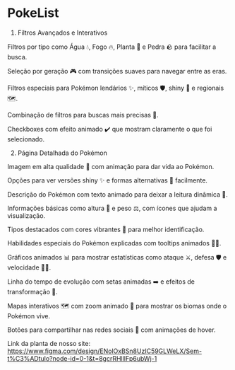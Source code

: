 # PokeList

1. Filtros Avançados e Interativos

Filtros por tipo como Água 💧, Fogo 🔥, Planta 🌿 e Pedra 🪨 para facilitar a busca.

Seleção por geração 🎮 com transições suaves para navegar entre as eras.

Filtros especiais para Pokémon lendários ✨, míticos 🛡️, shiny 🌟 e regionais 🗺️.

Combinação de filtros para buscas mais precisas 🎯.

Checkboxes com efeito animado ✔️ que mostram claramente o que foi selecionado.


2. Página Detalhada do Pokémon

Imagem em alta qualidade 📸 com animação para dar vida ao Pokémon.

Opções para ver versões shiny ✨ e formas alternativas 🔄 facilmente.

Descrição do Pokémon com texto animado para deixar a leitura dinâmica 📝.

Informações básicas como altura 📏 e peso ⚖️, com ícones que ajudam a visualização.

Tipos destacados com cores vibrantes 🎨 para melhor identificação.

Habilidades especiais do Pokémon explicadas com tooltips animados 🧙‍♂️.

Gráficos animados 📊 para mostrar estatísticas como ataque ⚔️, defesa 🛡️ e velocidade 🏃‍♂️.

Linha do tempo de evolução com setas animadas ➡️ e efeitos de transformação 🔄.

Mapas interativos 🗺️ com zoom animado 🔎 para mostrar os biomas onde o Pokémon vive.

Botões para compartilhar nas redes sociais 📲 com animações de hover.



Link da planta de nosso site: https://www.figma.com/design/ENolOxBSn8UzIC59GLWeLX/Sem-t%C3%ADtulo?node-id=0-1&t=8gcrRHllIFp6ubWj-1
